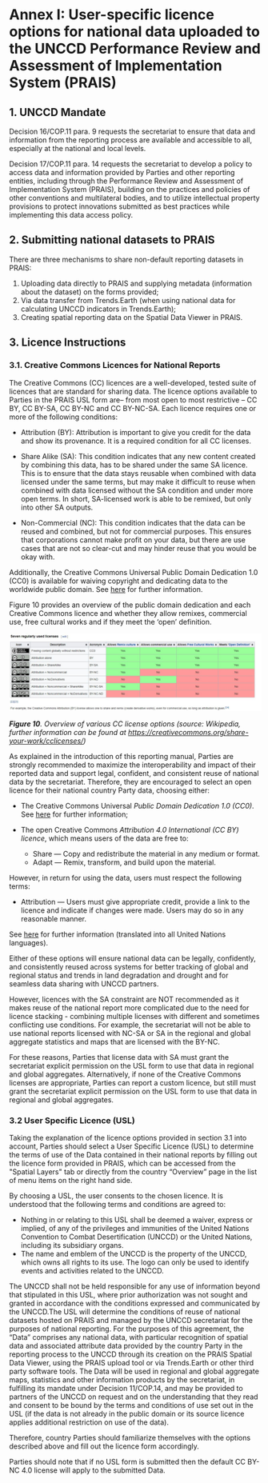 # Annex I: User-specific licence options for national data uploaded to the UNCCD Performance Review and Assessment of Implementation System (PRAIS)

## 1. UNCCD Mandate

Decision 16/COP.11 para. 9 requests the secretariat to ensure that data and information from the reporting process are available and accessible to all, especially at the national and local levels.

Decision 17/COP.11 para. 14 requests the secretariat to develop a policy to access data and information provided by Parties and other reporting entities, including through the Performance Review and Assessment of Implementation System (PRAIS), building on the practices and policies of other conventions and multilateral bodies, and to utilize intellectual property provisions to protect innovations submitted as best practices while implementing this data access policy.

## 2. Submitting national datasets to PRAIS

There are three mechanisms to share non-default reporting datasets in PRAIS:  

1.	Uploading data directly to PRAIS and supplying metadata (information about the dataset) on the forms provided;
2.	Via data transfer from Trends.Earth (when using national data for calculating UNCCD indicators in Trends.Earth);
3.	Creating spatial reporting data on the Spatial Data Viewer in PRAIS.


## 3. Licence Instructions

### 3.1. Creative Commons Licences for National Reports

The Creative Commons (CC) licences are a well-developed, tested suite of licences that are standard for sharing data. The licence options available to Parties in the PRAIS USL form are– from most open to most restrictive – CC BY, CC BY-SA, CC BY-NC and CC BY-NC-SA. Each licence requires one or more of the following conditions:

- Attribution (BY): Attribution is important to give you credit for the data and show its provenance. It is a required condition for all CC licenses.

- Share Alike (SA): This condition indicates that any new content created by combining this data, has to be shared under the same SA licence. This is to ensure that the data stays reusable when combined with data licensed under the same terms, but may make it difficult to reuse when combined with data licensed without the SA condition and under more open terms. In short, SA-licensed work is able to be remixed, but only into other SA outputs.

- Non-Commercial (NC): This condition indicates that the data can be reused and combined, but not for commercial purposes. This ensures that corporations cannot make profit on your data, but there are use cases that are not so clear-cut and may hinder reuse that you would be okay with.

Additionally, the Creative Commons Universal Public Domain Dedication 1.0 (CC0) is available for waiving copyright and dedicating data to the worldwide public domain. See [here](https://creativecommons.org/publicdomain/zero/1.0/deed.en) for further information.

Figure 10 provides an overview of the public domain dedication and each Creative Commons licence and whether they allow remixes, commercial use, free cultural works and if they meet the ‘open’ definition.

![](/img/fig10.png)

_**Figure 10**. Overview of various CC license options (source: Wikipedia, further information can be found at https://creativecommons.org/share-your-work/cclicenses/)_

As explained in the introduction of this reporting manual, Parties are strongly recommended to maximize the interoperability and impact of their reported data and support legal, confident, and consistent reuse of national data by the secretariat. Therefore, they are encouraged to select an open licence for their national country Party data, choosing either:

- The Creative Commons Universal *Public Domain Dedication 1.0 (CC0)*. See [here](https://creativecommons.org/publicdomain/zero/1.0/deed.en) for further information;

- The open Creative Commons *Attribution 4.0 International (CC BY) licence*, which means users of the data are free to:

    -	Share — Copy and redistribute the material in any medium or format.
    -	Adapt — Remix, transform, and build upon the material.

However, in return for using the data, users must respect the following terms:

-	Attribution — Users must give appropriate credit, provide a link to the licence and indicate if changes were made. Users may do so in any reasonable manner.

See [here](https://creativecommons.org/licenses/by/4.0/deed.en) for further information (translated into all United Nations languages).

Either of these options will ensure national data can be legally, confidently, and consistently reused across systems for better tracking of global and regional status and trends in land degradation and drought and for seamless data sharing with UNCCD partners.

However, licences with the SA constraint are NOT recommended as it makes reuse of the national report more complicated due to the need for licence stacking - combining multiple licenses with different and sometimes conflicting use conditions. For example, the secretariat will not be able to use national reports licensed with NC-SA or SA in the regional and global aggregate statistics and maps that are licensed with the BY-NC.

For these reasons, Parties that license data with SA must grant the secretariat explicit permission on the USL form to use that data in regional and global aggregates. Alternatively, if none of the Creative Commons licenses are appropriate, Parties can report a custom licence, but still must grant the secretariat explicit permission on the USL form to use that data in regional and global aggregates.

### 3.2 User Specific Licence (USL)

Taking the explanation of the licence options provided in section 3.1 into account, Parties should  select a User Specific Licence (USL) to determine the terms of use of the Data contained in their national reports by filling out the licence form provided in PRAIS, which can be accessed from the "Spatial Layers" tab or directly from the country “Overview” page in the list of menu items on the right hand side.

By choosing a USL, the user consents to the chosen licence. It is understood that the following terms and conditions are agreed to:

- Nothing in or relating to this USL shall be deemed a waiver, express or implied, of any of the privileges and immunities of the United Nations Convention to Combat Desertification (UNCCD) or the United Nations, including its subsidiary organs.
- The name and emblem of the UNCCD is the property of the UNCCD, which owns all rights to its use. The logo can only be used to identify events and activities related to the UNCCD.

The UNCCD shall not be held responsible for any use of information beyond that stipulated in this USL, where prior authorization was not sought and granted in accordance with the conditions expressed and communicated by the UNCCD.The USL will determine the conditions of reuse of national datasets hosted on PRAIS and managed by the UNCCD secretariat for the purposes of national reporting. For the purposes of this agreement, the “Data” comprises any national data, with particular recognition of spatial data and associated attribute data provided by the country Party in the reporting process to the UNCCD through its creation on the PRAIS Spatial Data Viewer, using the PRAIS upload tool or via Trends.Earth or other third party software tools. The Data will be used in regional and global aggregate maps, statistics and other information products by the secretariat, in fulfilling its mandate under Decision 11/COP.14, and may be provided to partners of the UNCCD on request and on the understanding that they read and consent to be bound by the terms and conditions of use set out in the USL (if the data is not already in the public domain or its source licence applies additional restriction on use of the data).

Therefore, country Parties should familiarize themselves with the options described above and fill out the licence form accordingly.

Parties should note that if no USL form is submitted then the default CC BY-NC 4.0 license will apply to the submitted Data.


